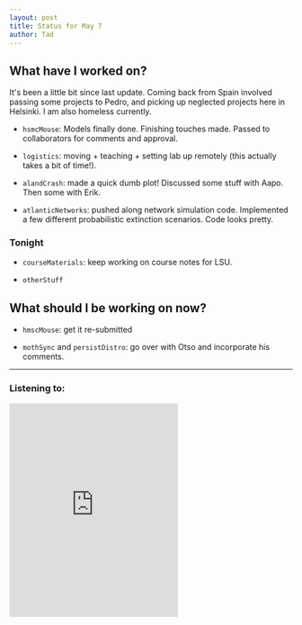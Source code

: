 ```yaml
---
layout: post 
title: Status for May 7 
author: Tad
---
```


## What have I worked on?

It's been a little bit since last update. Coming back from Spain involved passing some projects to Pedro, and picking up neglected projects here in Helsinki. I am also homeless currently. 

* `hsmcMouse`: Models finally done. Finishing touches made. Passed to collaborators for comments and approval.

* `logistics`: moving + teaching + setting lab up remotely (this actually takes a bit of time!). 

* `alandCrash`: made a quick dumb plot! Discussed some stuff with Aapo. Then some with Erik.

* `atlanticNetworks`: pushed along network simulation code. Implemented a few different probabilistic extinction scenarios. Code looks pretty.







### Tonight

* `courseMaterials`: keep working on course notes for LSU.

* `otherStuff`






## What should I be working on now?

* `hmscMouse`: get it re-submitted

* `mothSync` and `persistDistro`: go over with Otso and incorporate his comments. 





--- 

### Listening to:

<iframe src="https://open.spotify.com/embed/track/2gzKD3sGXUrSDgusYajR3w" width="300" height="380" frameborder="0" allowtransparency="true" allow="encrypted-media"></iframe>

<i class='fa fa-code' style='color:pink'></i>
